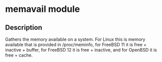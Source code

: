 # memavail module

## Description

Gathers the memory available on a system. For Linux this is memory available
that is provided in /proc/meminfo, for FreeBSD 11 it is free + inactive +
buffer, for FreeBSD 12 it is free + inactive, and for OpenBSD it is free + cache.
